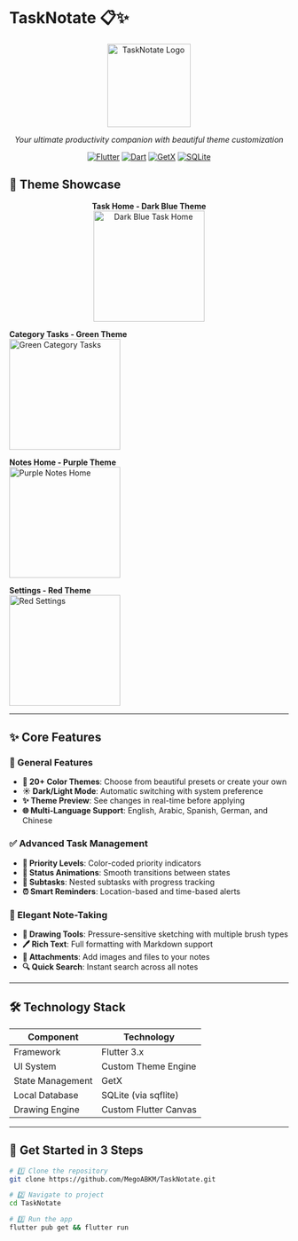 # TaskNotate 📋✨

<p align="center">
  <img src="https://github.com/user-attachments/assets/c1ea1b69-76ea-4e86-9a35-c5393a96cd78" alt="TaskNotate Logo" width="150">
</p>

<p align="center">
  <em>Your ultimate productivity companion with beautiful theme customization</em>
</p>

<div align="center">

[![Flutter](https://img.shields.io/badge/Flutter-3.x-blue?style=for-the-badge&logo=flutter)](https://flutter.dev)
[![Dart](https://img.shields.io/badge/Dart-2.x-0175C2?style=for-the-badge&logo=dart)](https://dart.dev)
[![GetX](https://img.shields.io/badge/GetX-State%20Management-orange?style=for-the-badge)](https://pub.dev/packages/get)
[![SQLite](https://img.shields.io/badge/SQLite-3.x-003B57?style=for-the-badge&logo=sqlite&logoColor=white)](https://www.sqlite.org/index.html)

</div>

## 🎨 Theme Showcase

<p align="center">
  <strong>Task Home - Dark Blue Theme</strong><br>
  <img src="https://github.com/user-attachments/assets/709fd844-6d0f-4696-80c5-38b3691993a9" alt="Dark Blue Task Home" width="200">
  
  <strong>Category Tasks - Green Theme</strong><br>
  <img src="https://github.com/user-attachments/assets/5e5e7ebd-9704-4cd1-ba09-f0b2d8358a41" alt="Green Category Tasks" width="200">
  
  <strong>Notes Home - Purple Theme</strong><br>
  <img src="https://github.com/user-attachments/assets/78fe9d94-8fb9-436c-b5fc-31ef887793ec" alt="Purple Notes Home" width="200">
  
  <strong>Settings - Red Theme</strong><br>
  <img src="https://github.com/user-attachments/assets/a675e280-23fa-41c2-9067-94808aa34eab" alt="Red Settings" width="200">
</p>

---

## ✨ Core Features

### 🎯 General Features
- **🌈 20+ Color Themes**: Choose from beautiful presets or create your own
- **☀️ Dark/Light Mode**: Automatic switching with system preference
- **✨ Theme Preview**: See changes in real-time before applying
- **🌐 Multi-Language Support**: English, Arabic, Spanish, German, and Chinese

### ✅ Advanced Task Management
- **📌 Priority Levels**: Color-coded priority indicators
- **🔄 Status Animations**: Smooth transitions between states
- **🧩 Subtasks**: Nested subtasks with progress tracking
- **⏰ Smart Reminders**: Location-based and time-based alerts

### 📝 Elegant Note-Taking
- **🎨 Drawing Tools**: Pressure-sensitive sketching with multiple brush types
- **🖊️ Rich Text**: Full formatting with Markdown support
- **📎 Attachments**: Add images and files to your notes
- **🔍 Quick Search**: Instant search across all notes

---

## 🛠️ Technology Stack

| Component        | Technology                          |
|------------------|-------------------------------------|
| Framework        | Flutter 3.x                         |
| UI System        | Custom Theme Engine                 |
| State Management | GetX                                |
| Local Database   | SQLite (via sqflite)                |
| Drawing Engine   | Custom Flutter Canvas               |

---

## 🚀 Get Started in 3 Steps

```bash
# 1️⃣ Clone the repository
git clone https://github.com/MegoABKM/TaskNotate.git

# 2️⃣ Navigate to project
cd TaskNotate

# 3️⃣ Run the app
flutter pub get && flutter run
